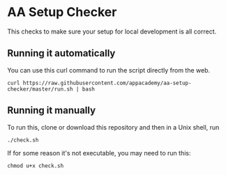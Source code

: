 # AA Setup Checker

This checks to make sure your setup for local development is all correct.

## Running it automatically

You can use this curl command to run the script directly from the web.

```shell
curl https://raw.githubusercontent.com/appacademy/aa-setup-checker/master/run.sh | bash
```

## Running it manually

To run this, clone or download this repository and then in a Unix shell, run

```shell
./check.sh
```

If for some reason it's not executable, you may need to run this:

```shell
chmod u+x check.sh
```
